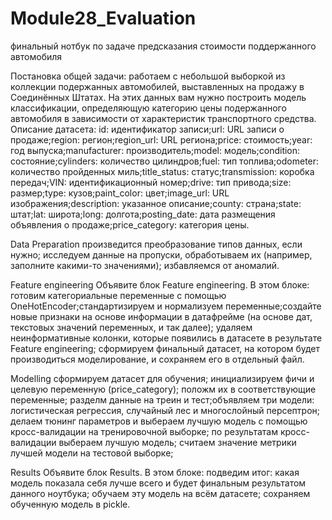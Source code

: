 # Module28_Evaluation
финальный нотбук по задаче предсказания стоимости поддержанного автомобиля

Постановка общей задачи: работаем с небольшой выборкой из коллекции подержанных автомобилей, 
выставленных на продажу в Соединённых Штатах. На этих данных вам нужно построить модель классификации, 
определяющую категорию цены подержанного автомобиля в зависимости от характеристик транспортного средства. Описание датасета: 
id: идентификатор записи;url: URL записи о продаже;region: регион;region_url: URL региона;price: стоимость;year: год выпуска;manufacturer: производитель;model: модель;condition: состояние;cylinders: количество цилиндров;fuel: тип топлива;odometer: количество пройденных миль;title_status: статус;transmission: коробка передач;VIN: идентификационный номер;drive: тип привода;size: размер;type: кузов;paint_color: цвет;image_url: URL изображения;description: указанное описание;county: страна;state: штат;lat: широта;long: долгота;posting_date: дата размещения объявления о продаже;price_category: категория цены.
 
Data Preparation
произведится преобразование типов данных, если нужно; исследуем данные на пропуски, обработываем их (например, заполните какими-то значениями);
избавляемся от аномалий.

Feature engineering
Объявите блок Feature engineering. В этом блоке:
готовим  категориальные переменные с помощью OneHotEncoder;стандартизируем и нормализуем переменные;создайте новые признаки на основе информации в датафрейме 
(на основе дат, текстовых значений переменных, и так далее); удаляем неинформативные колонки, которые появились в датасете в результате Feature engineering;
сформируем финальный датасет, на котором будет производиться моделирование, и сохраняем его в отдельный файл.

Modelling
сформируем датасет для обучения; инициализируем фичи и целевую переменную 
(price_category); 
положм их в соответствующие переменные;
разделм данные на треин и тест;объявляем три модели: логистическая регрессия, случайный лес и многослойный персептрон;
делаем тюнинг параметров и выбераем лучшую модель с помощью кросс-валидации на тренировочной выборке;
по результатам кросс-валидации выбераем лучшую модель;
считаем  значение метрики лучшей модели на тестовой выборке;

Results
Объявите блок Results. В этом блоке:
подведим итог: какая модель показала себя лучше всего и будет финальным результатом данного ноутбука;
обучаем эту модель на всём датасете;
сохраняем обученную модель в pickle.

